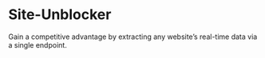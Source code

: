# Site-Unblocker
Gain a competitive advantage by extracting any website’s real-time data via a single endpoint.
